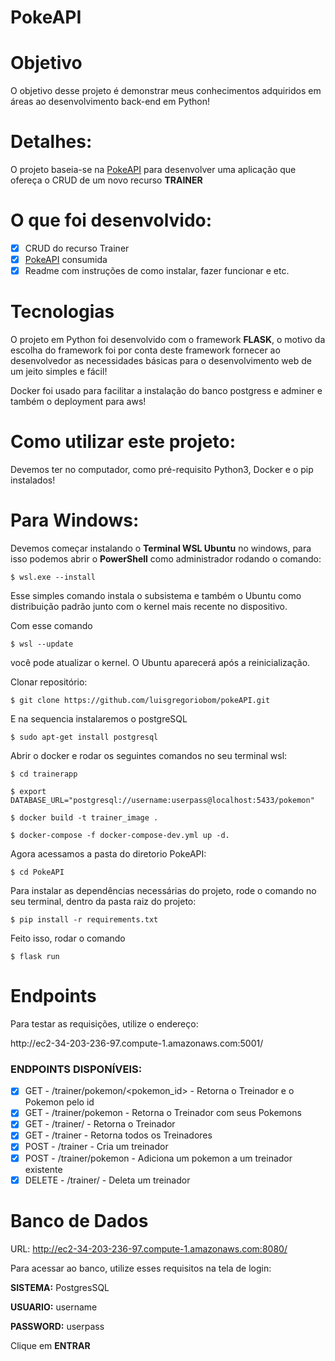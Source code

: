# PokeAPI

# Objetivo
O objetivo desse projeto é demonstrar meus conhecimentos adquiridos em áreas ao desenvolvimento back-end em Python! 

# Detalhes: 
O projeto baseia-se na <a href="https://pokeapi.co/">PokeAPI</a> para desenvolver uma aplicação que ofereça o CRUD de um novo recurso <b>TRAINER</b>

# O que foi desenvolvido:
- [x] CRUD do recurso Trainer
- [x] <a href="https://pokeapi.co/">PokeAPI</a> consumida
- [x] Readme com instruções de como instalar, fazer funcionar e etc.

# Tecnologias
O projeto em Python foi desenvolvido com o framework <b>FLASK</b>, o motivo da escolha do framework foi por conta deste framework fornecer ao desenvolvedor as necessidades básicas para o desenvolvimento web de um jeito simples e fácil! 

Docker foi usado para facilitar a instalação do banco postgress e adminer e também o deployment para aws! 

# Como utilizar este projeto:

Devemos ter no computador, como pré-requisito Python3, Docker e o pip instalados! 

<h1>  Para Windows: </h1>
Devemos começar instalando o <b>Terminal WSL Ubuntu</b> no windows, para isso podemos abrir o <b>PowerShell</b> como administrador rodando o comando:

```
$ wsl.exe --install
```
Esse simples comando instala o subsistema e também o Ubuntu como distribuição padrão junto com o kernel mais recente no dispositivo.

<p>

Com esse comando 
```
$ wsl --update
``` 
você pode atualizar o kernel. O Ubuntu aparecerá após a reinicialização.

<p>
 
Clonar repositório:
```
$ git clone https://github.com/luisgregoriobom/pokeAPI.git
```
<p>
 
E na sequencia instalaremos o postgreSQL
 
```
$ sudo apt-get install postgresql
``` 
<p> 
Abrir o docker e rodar os seguintes comandos no seu terminal wsl:
 
```
$ cd trainerapp
``` 
```
$ export DATABASE_URL="postgresql://username:userpass@localhost:5433/pokemon"
``` 
```
$ docker build -t trainer_image .
```
```
$ docker-compose -f docker-compose-dev.yml up -d.
```

Agora acessamos a pasta do diretorio PokeAPI:

```
$ cd PokeAPI
``` 
<p>
Para instalar as dependências necessárias do projeto, rode o comando no seu terminal, dentro da pasta raiz do projeto:
 
```
$ pip install -r requirements.txt
``` 
<p>
 
Feito isso, rodar o comando
 
```
$ flask run
```

# Endpoints
Para testar as requisições, utilize o endereço: 
<p>
http://ec2-34-203-236-97.compute-1.amazonaws.com:5001/

<h3> ENDPOINTS DISPONÍVEIS: </h3>

 
- [x] GET - /trainer<id>/pokemon/<pokemon_id> - Retorna o Treinador e o Pokemon pelo id
- [x] GET - /trainer<id>/pokemon - Retorna o Treinador com seus Pokemons
- [x] GET - /trainer/<id> - Retorna o Treinador
- [x] GET - /trainer - Retorna todos os Treinadores
- [x] POST - /trainer - Cria um treinador
- [x] POST - /trainer<id>/pokemon - Adiciona um pokemon a um treinador existente
- [x] DELETE - /trainer/<id> - Deleta um treinador

# Banco de Dados
URL: http://ec2-34-203-236-97.compute-1.amazonaws.com:8080/
<p>
Para acessar ao banco, utilize esses requisitos na tela de login:
<p>
<b>SISTEMA:</b> PostgresSQL
<p>
<b>USUARIO:</b> username
<p>
<b>PASSWORD:</b> userpass
<p>
Clique em <b> ENTRAR </b>


